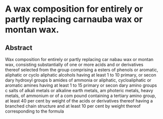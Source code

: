 # A wax composition for entirely or partly replacing carnauba wax or montan wax.

## Abstract
Wax composition for entirely or partly replacing car nabau wax or montan wax, consisting substantially of one or more acids and or derivatives thereof selected from the group comprising a esters of phenols or aromatic, aliphatic or cyclo aliphatic alcohols having at least 1 to 10 primary, or secon dary hydroxyl groups b amides of ammonia or aliphatic, cycloaliphatic or aromatic amines having at least 1 to 15 primary or secon dary amino groups c salts of alkali metals or alkaline earth metals, am photeric metals, heavy metals, of ammonium or of a com pound containing a tertiary amino group, at least 40 per cent by weight of the acids or derivatives thereof having a branched chain structure and at least 10 per cent by weight thereof corresponding to the formula